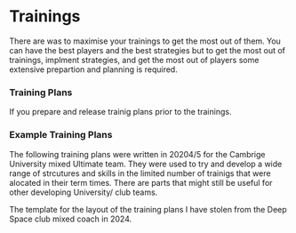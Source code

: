 # Trainings

There are was to maximise your trainings to get the most out of them. You can have the best players and the best strategies but to get the most out of trainings, implment strategies, and get the most out of players some extensive prepartion and planning is required.


### Training Plans

If you prepare and release trainig plans prior to the trainings.



### Example Training Plans

The following training plans were written in 20204/5 for the Cambrige University mixed Ultimate team. They were used to try and develop a wide range of strcutures and skills in the limited number of trainigs that were alocated in their term times. There are parts that might still be useful for other developing University/ club teams.

The template for the layout of the training plans I have stolen from the Deep Space club mixed coach in 2024.


